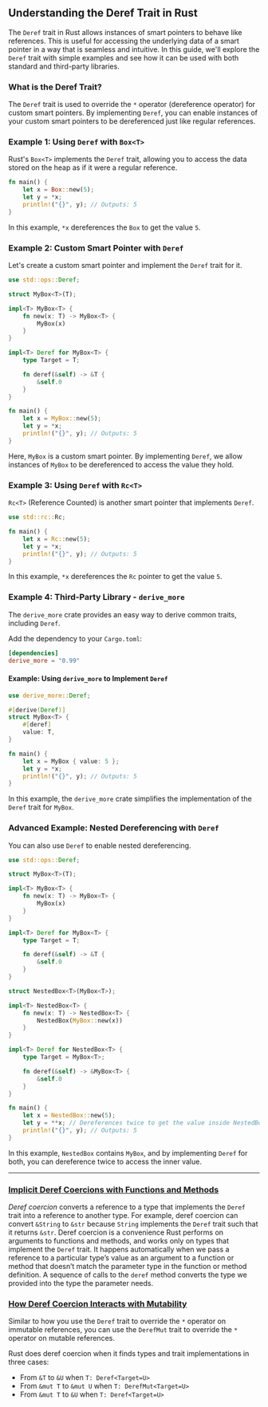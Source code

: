 
## Understanding the Deref Trait in Rust

The `Deref` trait in Rust allows instances of smart pointers to behave like references. This is useful for accessing the underlying data of a smart pointer in a way that is seamless and intuitive. In this guide, we'll explore the `Deref` trait with simple examples and see how it can be used with both standard and third-party libraries.

### What is the Deref Trait?

The `Deref` trait is used to override the `*` operator (dereference operator) for custom smart pointers. By implementing `Deref`, you can enable instances of your custom smart pointers to be dereferenced just like regular references.

### Example 1: Using `Deref` with `Box<T>`

Rust's `Box<T>` implements the `Deref` trait, allowing you to access the data stored on the heap as if it were a regular reference.

```rust
fn main() {
    let x = Box::new(5);
    let y = *x;
    println!("{}", y); // Outputs: 5
}
```

In this example, `*x` dereferences the `Box` to get the value `5`.

### Example 2: Custom Smart Pointer with `Deref`

Let's create a custom smart pointer and implement the `Deref` trait for it.

```rust
use std::ops::Deref;

struct MyBox<T>(T);

impl<T> MyBox<T> {
    fn new(x: T) -> MyBox<T> {
        MyBox(x)
    }
}

impl<T> Deref for MyBox<T> {
    type Target = T;

    fn deref(&self) -> &T {
        &self.0
    }
}

fn main() {
    let x = MyBox::new(5);
    let y = *x;
    println!("{}", y); // Outputs: 5
}
```

Here, `MyBox` is a custom smart pointer. By implementing `Deref`, we allow instances of `MyBox` to be dereferenced to access the value they hold.

### Example 3: Using `Deref` with `Rc<T>`

`Rc<T>` (Reference Counted) is another smart pointer that implements `Deref`.

```rust
use std::rc::Rc;

fn main() {
    let x = Rc::new(5);
    let y = *x;
    println!("{}", y); // Outputs: 5
}
```

In this example, `*x` dereferences the `Rc` pointer to get the value `5`.

### Example 4: Third-Party Library - `derive_more`

The `derive_more` crate provides an easy way to derive common traits, including `Deref`.

Add the dependency to your `Cargo.toml`:

```toml
[dependencies]
derive_more = "0.99"
```

#### Example: Using `derive_more` to Implement `Deref`

```rust
use derive_more::Deref;

#[derive(Deref)]
struct MyBox<T> {
    #[deref]
    value: T,
}

fn main() {
    let x = MyBox { value: 5 };
    let y = *x;
    println!("{}", y); // Outputs: 5
}
```

In this example, the `derive_more` crate simplifies the implementation of the `Deref` trait for `MyBox`.

### Advanced Example: Nested Dereferencing with `Deref`

You can also use `Deref` to enable nested dereferencing.

```rust
use std::ops::Deref;

struct MyBox<T>(T);

impl<T> MyBox<T> {
    fn new(x: T) -> MyBox<T> {
        MyBox(x)
    }
}

impl<T> Deref for MyBox<T> {
    type Target = T;

    fn deref(&self) -> &T {
        &self.0
    }
}

struct NestedBox<T>(MyBox<T>);

impl<T> NestedBox<T> {
    fn new(x: T) -> NestedBox<T> {
        NestedBox(MyBox::new(x))
    }
}

impl<T> Deref for NestedBox<T> {
    type Target = MyBox<T>;

    fn deref(&self) -> &MyBox<T> {
        &self.0
    }
}

fn main() {
    let x = NestedBox::new(5);
    let y = **x; // Dereferences twice to get the value inside NestedBox and MyBox
    println!("{}", y); // Outputs: 5
}
```

In this example, `NestedBox` contains `MyBox`, and by implementing `Deref` for both, you can dereference twice to access the inner value.

---------
### [Implicit Deref Coercions with Functions and Methods](https://doc.rust-lang.org/book/ch15-02-deref.html#implicit-deref-coercions-with-functions-and-methods)

_Deref coercion_  converts a reference to a type that implements the  `Deref`  trait into a reference to another type. For example, deref coercion can convert  `&String`  to  `&str`  because  `String`  implements the  `Deref`  trait such that it returns  `&str`. Deref coercion is a convenience Rust performs on arguments to functions and methods, and works only on types that implement the  `Deref`  trait. It happens automatically when we pass a reference to a particular type’s value as an argument to a function or method that doesn’t match the parameter type in the function or method definition. A sequence of calls to the  `deref`  method converts the type we provided into the type the parameter needs.

### [How Deref Coercion Interacts with Mutability](https://doc.rust-lang.org/book/ch15-02-deref.html#how-deref-coercion-interacts-with-mutability)

Similar to how you use the  `Deref`  trait to override the  `*`  operator on immutable references, you can use the  `DerefMut`  trait to override the  `*`  operator on mutable references.

Rust does deref coercion when it finds types and trait implementations in three cases:

-   From  `&T`  to  `&U`  when  `T: Deref<Target=U>`
-   From  `&mut T`  to  `&mut U`  when  `T: DerefMut<Target=U>`
-   From  `&mut T`  to  `&U`  when  `T: Deref<Target=U>`